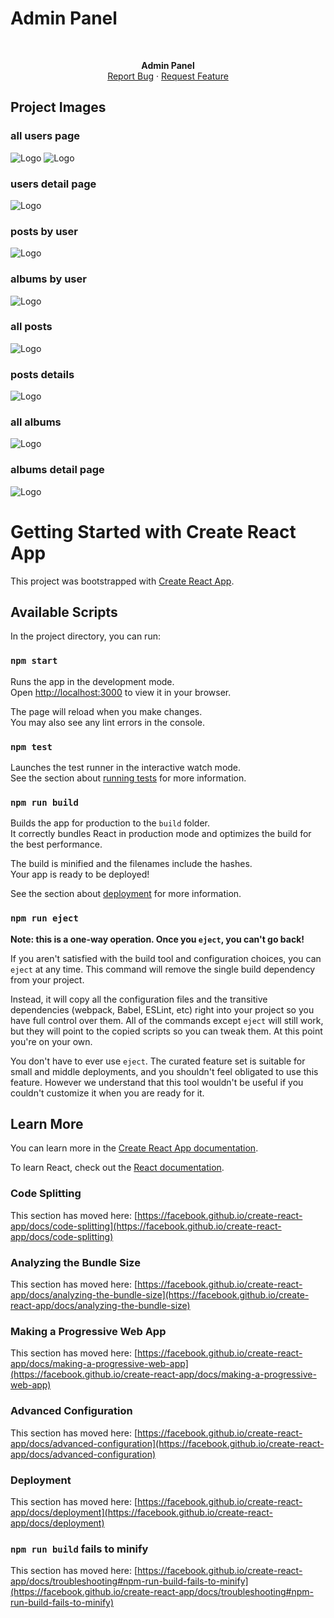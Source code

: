 # Admin Panel

<div id="top"></div>

<br />
<div align="center">
  <p align="center">
    <b>Admin Panel</b>
    <br />
    <!-- <a href="https://github.com/yashfalke77">View Demo</a> -->
    <!-- · -->
    <a href="https://github.com/yashfalke77/admin/issues">Report Bug</a>
    ·
    <a href="https://github.com/yashfalke77/admin/issues">Request Feature</a>
  </p>
</div>

<!-- ABOUT THE PROJECT -->
## Project Images

### all users page
<img src="https://raw.githubusercontent.com/yashfalke77/admin/master/project%20images/all%20users%20page.png" alt="Logo" >
<img src="https://raw.githubusercontent.com/yashfalke77/admin/master/project%20images/all%20users%20page%201.png" alt="Logo" >

### users detail page
<img src="https://raw.githubusercontent.com/yashfalke77/admin/master/project%20images/user%20detail.png" alt="Logo" >

### posts by user
<img src="https://raw.githubusercontent.com/yashfalke77/admin/master/project%20images/post%20by%20user.png" alt="Logo" >

### albums by user
<img src="https://raw.githubusercontent.com/yashfalke77/admin/master/project%20images/album%20by%20user.png" alt="Logo" >

### all posts
<img src="https://raw.githubusercontent.com/yashfalke77/admin/master/project%20images/all%20posts.png" alt="Logo" >

### posts details
<img src="https://raw.githubusercontent.com/yashfalke77/admin/master/project%20images/post%20details.png" alt="Logo" >

### all albums
<img src="https://raw.githubusercontent.com/yashfalke77/admin/master/project%20images/all%20albums.png" alt="Logo" >

### albums detail page
<img src="https://raw.githubusercontent.com/yashfalke77/admin/master/project%20images/album%20details%20page.png" alt="Logo" >



# Getting Started with Create React App

This project was bootstrapped with [Create React App](https://github.com/facebook/create-react-app).

## Available Scripts

In the project directory, you can run:

### `npm start`

Runs the app in the development mode.\
Open [http://localhost:3000](http://localhost:3000) to view it in your browser.

The page will reload when you make changes.\
You may also see any lint errors in the console.

### `npm test`

Launches the test runner in the interactive watch mode.\
See the section about [running tests](https://facebook.github.io/create-react-app/docs/running-tests) for more information.

### `npm run build`

Builds the app for production to the `build` folder.\
It correctly bundles React in production mode and optimizes the build for the best performance.

The build is minified and the filenames include the hashes.\
Your app is ready to be deployed!

See the section about [deployment](https://facebook.github.io/create-react-app/docs/deployment) for more information.

### `npm run eject`

**Note: this is a one-way operation. Once you `eject`, you can't go back!**

If you aren't satisfied with the build tool and configuration choices, you can `eject` at any time. This command will remove the single build dependency from your project.

Instead, it will copy all the configuration files and the transitive dependencies (webpack, Babel, ESLint, etc) right into your project so you have full control over them. All of the commands except `eject` will still work, but they will point to the copied scripts so you can tweak them. At this point you're on your own.

You don't have to ever use `eject`. The curated feature set is suitable for small and middle deployments, and you shouldn't feel obligated to use this feature. However we understand that this tool wouldn't be useful if you couldn't customize it when you are ready for it.

## Learn More

You can learn more in the [Create React App documentation](https://facebook.github.io/create-react-app/docs/getting-started).

To learn React, check out the [React documentation](https://reactjs.org/).

### Code Splitting

This section has moved here: [https://facebook.github.io/create-react-app/docs/code-splitting](https://facebook.github.io/create-react-app/docs/code-splitting)

### Analyzing the Bundle Size

This section has moved here: [https://facebook.github.io/create-react-app/docs/analyzing-the-bundle-size](https://facebook.github.io/create-react-app/docs/analyzing-the-bundle-size)

### Making a Progressive Web App

This section has moved here: [https://facebook.github.io/create-react-app/docs/making-a-progressive-web-app](https://facebook.github.io/create-react-app/docs/making-a-progressive-web-app)

### Advanced Configuration

This section has moved here: [https://facebook.github.io/create-react-app/docs/advanced-configuration](https://facebook.github.io/create-react-app/docs/advanced-configuration)

### Deployment

This section has moved here: [https://facebook.github.io/create-react-app/docs/deployment](https://facebook.github.io/create-react-app/docs/deployment)

### `npm run build` fails to minify

This section has moved here: [https://facebook.github.io/create-react-app/docs/troubleshooting#npm-run-build-fails-to-minify](https://facebook.github.io/create-react-app/docs/troubleshooting#npm-run-build-fails-to-minify)
